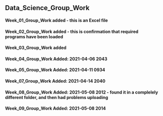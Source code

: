 ## Data_Science_Group_Work
#### Week_01_Group_Work added - this is an Excel file
#### Week_02_Group_Work added - this is confirmation that required programs have been loaded
#### Week_03_Group_Work added
#### Week_04_Group_Work Added:  2021-04-06 2043
#### Week_05_Group_Work Added:  2021-04-11 0934

#### Week_07_Group_Work Added:  2021-04-14 2040
#### Week_08_Group_Work Added:  2021-05-08 2012 - found it in a complelely different folder, and then had problems uploading
#### Week_09_Group_Work Added:  2021-05-08 2014



